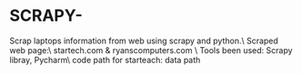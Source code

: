 # SCRAPY-
Scrap laptops information from web using scrapy and python.\\
Scraped web page:\\
startech.com & ryanscomputers.com \\
Tools been used: Scrapy libray, Pycharm\\
code path for starteach: 
data path
